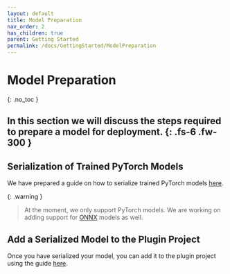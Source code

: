 ```yaml
---
layout: default
title: Model Preparation
nav_order: 2
has_children: true
parent: Getting Started
permalink: /docs/GettingStarted/ModelPreparation
---
```


# Model Preparation
{: .no_toc }

In this section we will discuss the steps required to prepare a model for deployment. 
{: .fs-6 .fw-300 }
---

## Serialization of Trained PyTorch Models

We have prepared a guide on how to serialize trained PyTorch models [here]({{site.baseurl}}/docs/ModelPreparation/Serialization/).

{: .warning }
> At the moment, we only support PyTorch models. We are working on adding support for [ONNX](https://github.com/onnx/tutorials) models as well.

## Add a Serialized Model to the Plugin Project

Once you have serialized your model, you can add it to the plugin project using the guide [here]({{site.baseurl}}/docs/ModelPreparation/ImportingYourSerializedModels/).